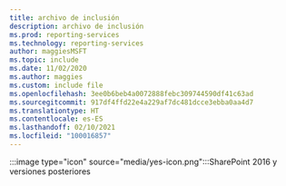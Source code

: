 ```yaml
---
title: archivo de inclusión
description: archivo de inclusión
ms.prod: reporting-services
ms.technology: reporting-services
author: maggiesMSFT
ms.topic: include
ms.date: 11/02/2020
ms.author: maggies
ms.custom: include file
ms.openlocfilehash: 3ee0b6beb4a0072888febc309744590df41c63ad
ms.sourcegitcommit: 917df4ffd22e4a229af7dc481dcce3ebba0aa4d7
ms.translationtype: HT
ms.contentlocale: es-ES
ms.lasthandoff: 02/10/2021
ms.locfileid: "100016857"
---
```

 :::image type="icon" source="media/yes-icon.png":::SharePoint 2016 y versiones posteriores
